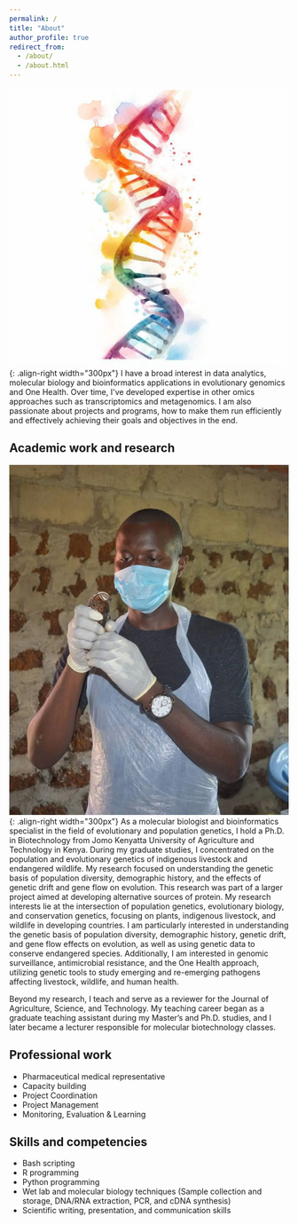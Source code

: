 ```yaml
---
permalink: /
title: "About"
author_profile: true
redirect_from: 
  - /about/
  - /about.html
---
```


![illustration of dna](/images/dna1.jpg){: .align-right width="300px"}
I have a broad interest in data analytics, molecular biology and bioinformatics applications in evolutionary genomics and One Health. Over time, I've developed expertise in other omics approaches such as transcriptomics and metagenomics.
I am also passionate about projects and programs, how to make them run efficiently and effectively achieving their goals and objectives in the end.

## Academic work and research
![illustration of me](/images/steve-quail-pic.jpg){: .align-right width="300px"}
As a molecular biologist and bioinformatics specialist in the field of evolutionary and population genetics, I hold a Ph.D. in Biotechnology from Jomo Kenyatta University of Agriculture and Technology in Kenya. During my graduate studies, I concentrated on the population and evolutionary genetics of indigenous livestock and endangered wildlife. My research focused on understanding the genetic basis of population diversity, demographic history, and the effects of genetic drift and gene flow on evolution. This research was part of a larger project aimed at developing alternative sources of protein. My research interests lie at the intersection of population genetics, evolutionary biology, and conservation genetics, focusing on plants, indigenous livestock, and wildlife in developing countries. I am particularly interested in understanding the genetic basis of population diversity, demographic history, genetic drift, and gene flow effects on evolution, as well as using genetic data to conserve endangered species. Additionally, I am interested in genomic surveillance, antimicrobial resistance, and the One Health approach, utilizing genetic tools to study emerging and re-emerging pathogens affecting livestock, wildlife, and human health.

Beyond my research, I teach and serve as a reviewer for the Journal of Agriculture, Science, and Technology. My teaching career began as a graduate teaching assistant during my Master’s and Ph.D. studies, and I later became a lecturer responsible for molecular biotechnology classes.

## Professional work
- Pharmaceutical medical representative
- Capacity building
- Project Coordination
- Project Management
- Monitoring, Evaluation & Learning

## Skills and competencies
- Bash scripting
- R programming
- Python programming
- Wet lab and molecular biology techniques (Sample collection and storage, DNA/RNA extraction, PCR, and cDNA synthesis)
- Scientific writing, presentation, and communication skills







